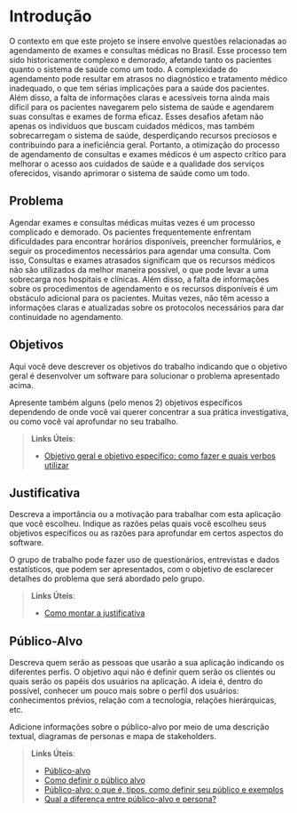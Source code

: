 # Introdução

O contexto em que este projeto se insere envolve questões relacionadas ao agendamento de exames e consultas médicas no Brasil. Esse processo tem sido historicamente complexo e demorado, afetando tanto os pacientes quanto o sistema de saúde como um todo.
A complexidade do agendamento pode resultar em atrasos no diagnóstico e tratamento médico inadequado, o que tem sérias implicações para a saúde dos pacientes. Além disso, a falta de informações claras e acessíveis torna ainda mais difícil para os pacientes navegarem pelo sistema de saúde e agendarem suas consultas e exames de forma eficaz.
Esses desafios afetam não apenas os indivíduos que buscam cuidados médicos, mas também sobrecarregam o sistema de saúde, desperdiçando recursos preciosos e contribuindo para a ineficiência geral.
Portanto, a otimização do processo de agendamento de consultas e exames médicos é um aspecto crítico para melhorar o acesso aos cuidados de saúde e a qualidade dos serviços oferecidos, visando aprimorar o sistema de saúde como um todo.

## Problema

Agendar exames e consultas médicas muitas vezes é um processo complicado e demorado. Os pacientes frequentemente enfrentam dificuldades para encontrar horários disponíveis, preencher formulários, e seguir os procedimentos necessários para agendar uma consulta.
Com isso, Consultas e exames atrasados significam que os recursos médicos não são utilizados da melhor maneira possível, o que pode levar a uma sobrecarga nos hospitais e clínicas.
Além disso, a falta de informações sobre os procedimentos de agendamento e os recursos disponíveis é um obstáculo adicional para os pacientes. Muitas vezes, não têm acesso a informações claras e atualizadas sobre os protocolos necessários para dar continuidade no agendamento.

## Objetivos

Aqui você deve descrever os objetivos do trabalho indicando que o objetivo geral é desenvolver um software para solucionar o problema apresentado acima. 

Apresente também alguns (pelo menos 2) objetivos específicos dependendo de onde você vai querer concentrar a sua prática investigativa, ou como você vai aprofundar no seu trabalho.
 
> **Links Úteis**:
> - [Objetivo geral e objetivo específico: como fazer e quais verbos utilizar](https://blog.mettzer.com/diferenca-entre-objetivo-geral-e-objetivo-especifico/)

## Justificativa

Descreva a importância ou a motivação para trabalhar com esta aplicação que você escolheu. Indique as razões pelas quais você escolheu seus objetivos específicos ou as razões para aprofundar em certos aspectos do software.

O grupo de trabalho pode fazer uso de questionários, entrevistas e dados estatísticos, que podem ser apresentados, com o objetivo de esclarecer detalhes do problema que será abordado pelo grupo.

> **Links Úteis**:
> - [Como montar a justificativa](https://guiadamonografia.com.br/como-montar-justificativa-do-tcc/)

## Público-Alvo

Descreva quem serão as pessoas que usarão a sua aplicação indicando os diferentes perfis. O objetivo aqui não é definir quem serão os clientes ou quais serão os papéis dos usuários na aplicação. A ideia é, dentro do possível, conhecer um pouco mais sobre o perfil dos usuários: conhecimentos prévios, relação com a tecnologia, relações
hierárquicas, etc.

Adicione informações sobre o público-alvo por meio de uma descrição textual, diagramas de personas e mapa de stakeholders.

> **Links Úteis**:
> - [Público-alvo](https://blog.hotmart.com/pt-br/publico-alvo/)
> - [Como definir o público alvo](https://exame.com/pme/5-dicas-essenciais-para-definir-o-publico-alvo-do-seu-negocio/)
> - [Público-alvo: o que é, tipos, como definir seu público e exemplos](https://klickpages.com.br/blog/publico-alvo-o-que-e/)
> - [Qual a diferença entre público-alvo e persona?](https://rockcontent.com/blog/diferenca-publico-alvo-e-persona/)
